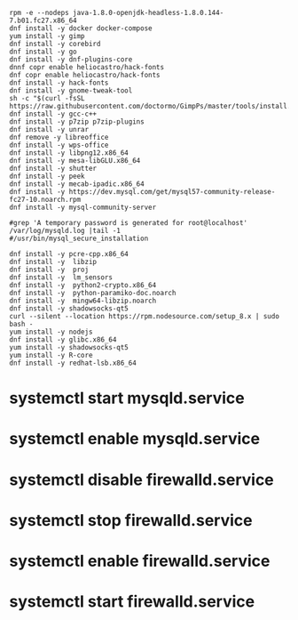 	rpm -e --nodeps java-1.8.0-openjdk-headless-1.8.0.144-7.b01.fc27.x86_64
	dnf install -y docker docker-compose
	yum install -y gimp
	dnf install -y corebird
	dnf install -y go
	dnf install -y dnf-plugins-core
	dnnf copr enable heliocastro/hack-fonts
	dnf copr enable heliocastro/hack-fonts
	dnf install -y hack-fonts
	dnf install -y gnome-tweak-tool
	sh -c "$(curl -fsSL https://raw.githubusercontent.com/doctormo/GimpPs/master/tools/install.sh)"
	dnf install -y gcc-c++
	dnf install -y p7zip p7zip-plugins
	dnf install -y unrar
	dnf remove -y libreoffice
	dnf install -y wps-office
	dnf install -y libpng12.x86_64
	dnf install -y mesa-libGLU.x86_64
	dnf install -y shutter
	dnf install -y peek
	dnf install -y mecab-ipadic.x86_64
	dnf install -y https://dev.mysql.com/get/mysql57-community-release-fc27-10.noarch.rpm
	dnf install -y mysql-community-server

	#grep 'A temporary password is generated for root@localhost' /var/log/mysqld.log |tail -1
	#/usr/bin/mysql_secure_installation

	dnf install -y pcre-cpp.x86_64
	dnf install -y  libzip
	dnf install -y  proj
	dnf install -y  lm_sensors
	dnf install -y  python2-crypto.x86_64
	dnf install -y  python-paramiko-doc.noarch
	dnf install -y  mingw64-libzip.noarch
	dnf install -y shadowsocks-qt5
	curl --silent --location https://rpm.nodesource.com/setup_8.x | sudo bash -
	yum install -y nodejs
	dnf install -y glibc.x86_64
	yum install -y shadowsocks-qt5
	yum install -y R-core
	dnf install -y redhat-lsb.x86_64

#	systemctl start mysqld.service
#	systemctl enable mysqld.service
#	systemctl disable firewalld.service
#	systemctl stop firewalld.service 
#	systemctl enable firewalld.service
#	systemctl start firewalld.service 

